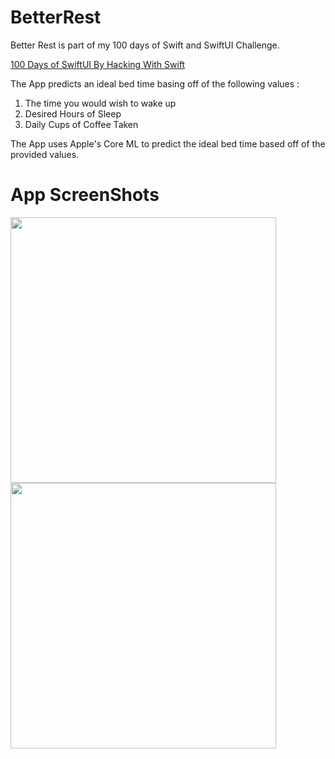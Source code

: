 # BetterRest

Better Rest is part of my 100 days of Swift and SwiftUI Challenge.


[100 Days of SwiftUI By Hacking With Swift](https://www.hackingwithswift.com/100/swiftui)

The App predicts an ideal bed time basing off of the following values :

1. The time you would wish to wake up
2. Desired Hours of Sleep
3. Daily Cups of Coffee Taken

The App uses Apple's Core ML to predict the ideal bed time based off of the provided values.


# App ScreenShots

<img src="https://user-images.githubusercontent.com/39113577/228417248-9cbff23e-f5dd-4d5b-9277-f600de0eaaf6.png" width="425" marginRight="20"/> <img src="https://user-images.githubusercontent.com/39113577/228417185-c9d6d4c4-f349-46a2-a33a-d04aba3d39f4.png" width="425"/> 

